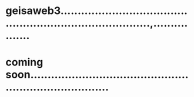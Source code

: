 # geisaweb3...............................................................................,.................
# coming soon............................................................................
